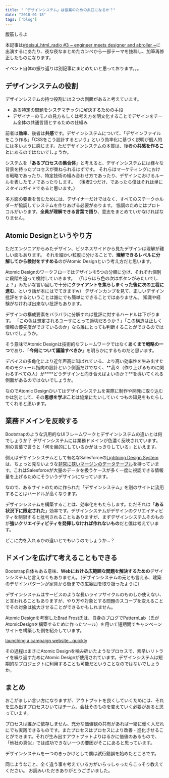```yaml
---
title: "「デザインシステム」は協業のための糸口になるか？"
date: "2018-01-18"
tags: ['blog']
---
```


腹筋しろよ

本記事は[#deisui\_html\_radio #3 ~ engineer meets designer and abroller ~](https://freshlive.tv/masup9/183858)に出演するにあたり、夜な夜なまとめたカンペから一部テーマを抜粋し、加筆再修正したものになります。

イベント自体の振り返りは別記事にまとめたいと思っております。。。

## デザインシステムの役割

デザインシステムの持つ役割には２つの側面があると考えています。

- ある特定の問題をシステマチックに解決するための手段
- デザイナーのモノの見方もしくは考え方を明文化することでデザインをチーム全体の共通言語とするための仕組み

前者は**効率**、後者は**共感**です。デザインシステムについて、「デザインファイルをこう作る」「CSSをこう設計するという」という効率化に基づく説明が個人的には多いように感じます。ただデザインシステムの本質は、後者の**共感を作ること**にあるのではないでしょうか。

システムを「**あるプロセスの集合体**」と考えると、デザインシステムには様々な背景を持ったプロセスが束ねられるはずです。 それらはマーケティングにおける戦略であったり、特定技術の組み合わせ方であったり、デザインにおけるルールを表したモノであったりします。 （後者2つだけ、であったら僕はそれは単にスタイルガイドであると思います。）

多方面の要素を含むためには、デザイナーだけではなく、すべてのステークホルダーが協調してシステムを作りあげる必要があります。 協調のためにはプロトコルがいります。**全員が理解できる言葉で語り**、意志をまとめていかなければなりません。

## Atomic Designというやり方

ただエンジニアからみたデザイン、ビジネスサイドから見たデザインは理解が難しい面もあります。 それを細かい粒度に分けることで、**理解できるレベルに分解してから検討をすすめる**のがAtomic Designという考え方だと思います。

Atomic Designのワークフローではデザインを5つの分類に分け、それぞれ個別に段階を追って検討していきます。 （「ほらほら色の次はボタンがみたいでしょ？」みたいな言い回しで十分に**クライアントを焦らしまくった後に次の工程に進む**、という話が本にはでてきますw） デザインカンプを見て、正しいデザイン批評をするということは誰にでも簡単にできることではありません。 知識や経験がなければ出来ない批評もあります。

デザインの構成要素をバラバラに分解すれば批評に対するハードルは下がります。 「この色は想定されるユーザにとって適切だろうか？」「この構造は正しく情報の優先度ができているのか」なら誰にとっても判断することができるのではないでしょうか。

そう意味でAtomic Designは技術的なフレームワークではなく**あくまで戦略の一つ**であり、「**今何について議論すべきか**」を明らかにするものだと思います。

デバイスの多角化により近年声高に叫ばれている、より高い効率性を生み出すためのモジュール指向の設計という側面だけでなく、**我々（作り上げるものに関わるすべての人）が****どうデザインと向き合えばよいのか？**を導いてくれる側面があるのではないでしょうか。

なのでAtomic Designひいてはデザインシステムを実際に制作や開発に取り込むかは別として、その**思想を学ぶこと**は協業にたいしていくつもの知見をもたらしてくれると思います。

## 業務ドメインを反映する

Bootstrapのような汎用的なUIフレームワークとデザインシステムの違いとは何でしょうか？ デザインシステムには業務ドメインが色濃く反映されています。別の言葉で言うと「何を目的にしているかがはっきりしている」といえます。

例えばデザインシステムとして有名なSalesforceの[Lightning Design System](https://www.lightningdesignsystem.com/)は、ちょっと見ないような[非常に狭いマージンのデータテーブル](https://www.lightningdesignsystem.com/components/data-tables)を持っています。これはSalesforceが大量のデータを扱うケースが多く一度に視認できる情報量を上げるためにそういうデザインになっています。

なので、あるサイトのために作られた「デザインシステム」を別のサイトに流用することはハードルが高くなります。

デザインシステムを構築することは、効率化をもたらします。ただそれは「**ある状況下に限定された**」効率です。デザインシステムがデザインのクリエイティビティを制限すると批判されることもありますが、まずデザインシステムそのものが**強いクリエイティビティを発揮しなければ作れないもの**だと僕は考えています。

どこに力を入れるかの違いとでもいうのでしょうか...？

## ドメインを広げて考えることもできる

Bootstrap自体もある意味、**Webにおける広範囲な問題を解決するための**デザインシステムと言えなくもありません。（デザインシステムの元とも言える、建築のデザインパターンが家具から街までの広範囲を取り扱ったように）

デザインシステムはサービスのような長いライフサイクルのものしか使えない、と言われることもありますが、やり方や対象とする問題のスコープを変えることでその対象は拡大させることができるかもしれません。

Atomic Designを考案したBrad Frost氏は、自身のブログでPatternLab（氏がAtomicDesignを構築するために作ったツール）を用いて短期間でキャンペーンサイトを構築した例を紹介しています。

[launching a campaign website…quickly](http://bradfrost.com/blog/post/launching-a-campaign-website-quickly/)

その過程はまさにAtomic Designを噛み砕いたようなプロセスで、素早いリトライを繰り返すためにAtomic Designが使用されています。デザインシステムは短期的なプロジェクトに利用することも可能だということなのではないでしょうか。

## まとめ

おこがましい言い方になりますが、アウトプットを良くしていくためには、それを生み出すプロセスひいてはチーム、会社そのものを変えていく必要があると思っています。

プロセスは誰かに依存しません、充分な価値観の共有があれば一緒に働く人だれにでも実践できるものです。またプロセスはプロセスにより改善・進化させることができます。それが生み出すアウトプットよりはるかに価値のあるもので、「他社の真似」では成功できない一つの要因がそこにあると思っています。

デザインシステムを一つのきっかけとして僕は試行錯誤を始めたところです。

同じようなこと、全く違う事を考えている方がいらっしゃったらこっそり教えてください。 お読みいただきありがとうございました。
